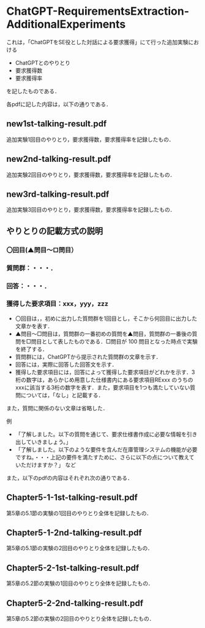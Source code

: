 # ChatGPT-RequirementsExtraction-AdditionalExperiments

これは，「ChatGPTをSE役とした対話による要求獲得」にて行った追加実験における

* ChatGPTとのやりとり
* 要求獲得数
* 要求獲得率

を記したものである．

各pdfに記した内容は，以下の通りである．

## new1st-talking-result.pdf
追加実験1回目のやりとり，要求獲得数，要求獲得率を記録したもの．

## new2nd-talking-result.pdf
追加実験2回目のやりとり，要求獲得数，要求獲得率を記録したもの．

## new3rd-talking-result.pdf
追加実験3回目のやりとり，要求獲得数，要求獲得率を記録したもの．


## やりとりの記載方式の説明

###  〇回目(▲問目～□問目）
###  質問群：・・・．
###  回答：・・・．
###  獲得した要求項目：xxx，yyy，zzz

* 〇回目は，，初めに出力した質問群を1回目とし，そこから何回目に出力した文章かを表す．
* ▲問目～□問目は，質問群の一番初めの質問を▲問目，質問群の一番後の質問を□問目として表したものである．□問目が 100 問目となった時点で実験を終了する．
* 質問群には，ChatGPTから提示された質問群の文章を示す．
* 回答には，実際に回答した回答文を示す．
* 獲得した要求項目には，回答によって獲得した要求項目がどれかを示す．3桁の数字は，あらかじめ用意した仕様書内にある要求項目RExxx のうちのxxxに該当する3桁の数字を表す．また，要求項目を1つも満たしていない質問については，「なし」と記載する．

また，質問に関係のない文章は省略した．

例
* 「了解しました。以下の質問を通じて、要求仕様書作成に必要な情報を引き出していきましょう。」
* 「了解しました。以下のような要件を含んだ在庫管理システムの機能が必要ですね。・・・上記の要件を満たすために、さらに以下の点について教えていただけますか？」            など


また，以下のpdfの内容はそれぞれ次の通りである．

## Chapter5-1-1st-talking-result.pdf
第5章の5.1節の実験の1回目のやりとり全体を記録したもの．

## Chapter5-1-2nd-talking-result.pdf
第5章の5.1節の実験の2回目のやりとり全体を記録したもの．

## Chapter5-2-1st-talking-result.pdf
第5章の5.2節の実験の1回目のやりとり全体を記録したもの．

## Chapter5-2-2nd-talking-result.pdf
第5章の5.2節の実験の2回目のやりとり全体を記録したもの．
